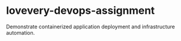 # lovevery-devops-assignment
Demonstrate containerized application deployment and infrastructure automation.

